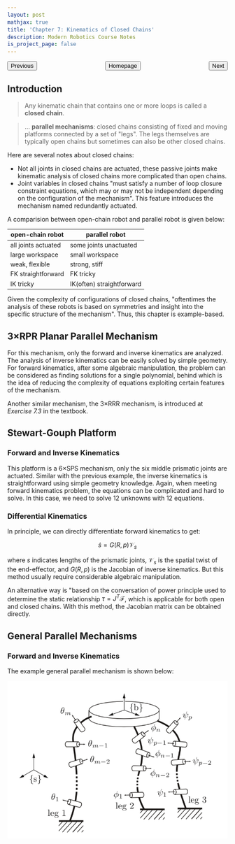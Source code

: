 ```yaml
---
layout: post
mathjax: true
title: 'Chapter 7: Kinematics of Closed Chains'
description: Modern Robotics Course Notes
is_project_page: false
---
```


<p style="text-align:center;">
<button type="button" onclick="window.location.href='index.html';">Homepage</button>
<span style="float:left;"><button type="button" onclick="window.location.href='ch6.html';">Previous</button></span>
<span style="float:right;"><button type="button" onclick="window.location.href='ch8.html';">Next</button></span>
</p>

## Introduction

> Any kinematic chain that contains one or more loops is called a **closed chain**.

> ... **parallel mechanisms**: closed chains consisting of fixed and moving platforms connected by a set of "legs". The legs themselves are typically open chains but sometimes can also be other closed chains.

Here are several notes about closed chains:
* Not all joints in closed chains are actuated, these passive joints make kinematic analysis of closed chains more complicated than open chains.
* Joint variables in closed chains "must satisfy a number of loop closure constraint equations, which may or may not be independent depending on the configuration of the mechanism". This feature introduces the mechanism named redundantly actuated.

A comparision between open-chain robot and parallel robot is given below:

| open-chain robot | parallel robot |
| --- | --- |
| all joints actuated | some joints unactuated |
| large workspace | small workspace |
| weak, flexible | strong, stiff |
| FK straightforward | FK tricky |
| IK tricky | IK(often) straightforward |

Given the complexity of configurations of closed chains, "oftentimes the analysis of these robots is based on symmetries and insight into the specific structure of the mechanism". Thus, this chapter is example-based.

## 3$\times$RPR Planar Parallel Mechanism

For this mechanism, only the forward and inverse kinematics are analyzed. The analysis of inverse kinematics can be easily solved by simple geometry. For forward kinematics, after some algebraic manipulation, the problem can be considered as finding solutions for a single polynomial, behind which is the idea of reducing the complexity of equations exploiting certain features of the mechanism.

Another similar mechanism, the 3$\times$RRR mechanism, is introduced at *Exercise 7.3* in the textbook.

## Stewart-Gouph Platform

### Forward and Inverse Kinematics

This platform is a 6$\times$SPS mechanism, only the six middle prismatic joints are actuated. Similar with the previous example, the inverse kinematics is straightforward using simple geometry knowledge. Again, when meeting forward kinematics problem, the equations can be complicated and hard to solve. In this case, we need to solve 12 unknowns with 12 equations.

### Differential Kinematics

In principle, we can directly differentiate forward kinematics to get:

$$
\dot{s} = G(R, p)\mathcal{V}_s
$$

where $s$ indicates lengths of the prismatic joints, $\mathcal{V}_s$ is the spatial twist of the end-effector, and $G(R,p)$ is the Jacobian of inverse kinematics. But this method usually require considerable algebraic manipulation.

An alternative way is "based on the conversation of power principle used to determine the static relationship $\tau = J^T\mathcal{F}$, which is applicable for both open and closed chains. With this method, the Jacobian matrix can be obtained directly.

## General Parallel Mechanisms

### Forward and Inverse Kinematics

The example general parallel mechanism is shown below:

![ch7_f1](assets/img/ch7_f1.png)

